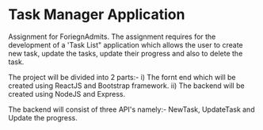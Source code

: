 # Task Manager Application
 Assignment for ForiegnAdmits.
The assignment requires for the development of a 'Task List" application which allows the user to create new task, update the tasks, update their progress and also to delete the task.

The project will be divided into 2 parts:- i) The fornt end which will be created using ReactJS and Bootstrap framework.
                                          ii) The backend will be created using NodeJS and Express.

The backend will consist of three API's namely:- NewTask, UpdateTask and Update the progress.